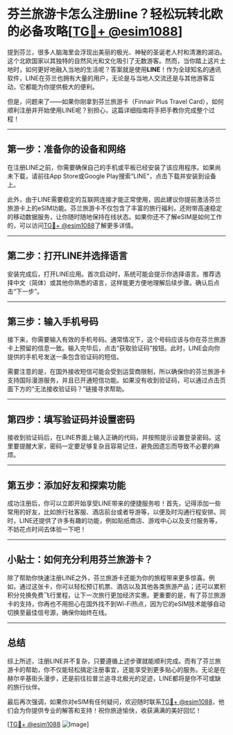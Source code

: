 # 芬兰旅游卡怎么注册line？轻松玩转北欧的必备攻略[[TG💪+ @esim1088](https://t.me/s/esim1088)]

提到芬兰，很多人脑海里会浮现出美丽的极光、神秘的圣诞老人村和清澈的湖泊。这个北欧国家以其独特的自然风光和文化吸引了无数游客。然而，当你踏上这片土地时，如何更好地融入当地的生活呢？答案就是使用**LINE**！作为全球知名的通讯软件，LINE在芬兰也拥有大量的用户，无论是与当地人交流还是与其他游客互动，它都能为你提供极大的便利。

但是，问题来了——如果你刚拿到芬兰旅游卡（Finnair Plus Travel Card），如何顺利注册并开始使用LINE呢？别担心，这篇详细指南将手把手教你完成整个过程！

---

## 第一步：准备你的设备和网络

在注册LINE之前，你需要确保自己的手机或平板已经安装了该应用程序。如果尚未下载，请前往App Store或Google Play搜索“LINE”，点击下载并安装到设备上。

此外，由于LINE需要稳定的互联网连接才能正常使用，因此建议你提前激活芬兰旅游卡上的eSIM功能。芬兰旅游卡不仅包含了丰富的旅行福利，还附带高速稳定的移动数据服务，让你随时随地保持在线状态。如果你还不了解eSIM是如何工作的，可以访问[TG💪+ @esim1088](https://t.me/s/esim1088)了解更多详情。

---

## 第二步：打开LINE并选择语言

安装完成后，打开LINE应用。首次启动时，系统可能会提示你选择语言。推荐选择中文（简体）或其他你熟悉的语言，这样能更方便地理解后续步骤。确认后点击“下一步”。

---

## 第三步：输入手机号码

接下来，你需要输入有效的手机号码。通常情况下，这个号码应该与你在芬兰旅游卡上预留的信息一致。输入完毕后，点击“获取验证码”按钮。此时，LINE会向你提供的手机号发送一条包含验证码的短信。

需要注意的是，在国外接收短信可能会受到运营商限制，所以确保你的芬兰旅游卡支持国际漫游服务，并且已开通短信功能。如果没有收到验证码，可以通过点击页面下方的“无法接收验证码？”链接寻求帮助。

---

## 第四步：填写验证码并设置密码

接收到验证码后，在LINE界面上输入正确的代码，并按照提示设置登录密码。这里要提醒大家，密码一定要足够复杂且容易记住，避免因遗忘而导致不必要的麻烦。

---

## 第五步：添加好友和探索功能

成功注册后，你可以立即开始享受LINE带来的便捷服务啦！首先，记得添加一些常用的好友，比如旅行社客服、酒店前台或者导游等，以便及时沟通行程安排。同时，LINE还提供了许多有趣的功能，例如贴纸商店、游戏中心以及支付服务等，不妨花点时间去体验一下吧！

---

## 小贴士：如何充分利用芬兰旅游卡？

除了帮助你快速注册LINE之外，芬兰旅游卡还能为你的旅程带来更多惊喜。例如，通过这张卡，你可以轻松预订机票、酒店以及其他各类旅游产品；还可以累积积分兑换免费飞行里程，让下一次旅行更加经济实惠。更重要的是，有了芬兰旅游卡的支持，你再也不用担心在国外找不到Wi-Fi热点，因为它的eSIM技术能够自动切换至最佳信号源，确保你始终在线。

---

## 总结

综上所述，注册LINE并不复杂，只要遵循上述步骤就能顺利完成。而有了芬兰旅游卡的帮助，你不仅能轻松搞定注册事宜，还能享受到更多贴心的服务。无论是在赫尔辛基街头漫步，还是前往拉普兰追寻北极光的足迹，LINE都将是你不可或缺的旅行伙伴。

最后再次强调，如果你对eSIM有任何疑问，欢迎随时联系[TG💪+ @esim1088](https://t.me/s/esim1088)，他们会为你提供专业的解答和支持！祝你旅途愉快，收获满满的美好回忆！

[[TG💪+ @esim1088](https://t.me/s/esim1088) ![Image](https://i.postimg.cc/4NQfJmqS/Snipaste-2025-05-13-00-14-12.png)]